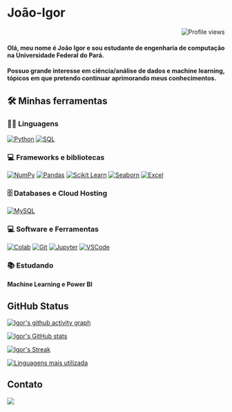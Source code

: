 # João-Igor
 <img src="https://komarev.com/ghpvc/?username=JIgor08&style=flat-square" alt="Profile views" align='right'/> <a href="https://github.com/JIgor08"> </a> 
<br/>

#### Olá, meu nome é João Igor e sou estudante de engenharia de computação na Universidade Federal do Pará.

#### Possuo grande interesse em ciência/análise de dados e machine learning, tópicos em que pretendo continuar aprimorando meus conhecimentos.

## 🛠️ Minhas ferramentas

### 👨‍💻 Linguagens

<p>
    <a href="https://github.com/search?q=user%3ADenverCoder1+is%3Arepo+language%3Apython"><img alt="Python" src="https://img.shields.io/badge/Python%20-%2314354C.svg?logo=python&logoColor=white"></a>
    <a href="https://github.com/search?q=user%3ADenverCoder1+is%3Arepo+language%3Asql"><img alt="SQL" src="https://img.shields.io/badge/SQL%20-%23025E8C.svg?logo=amazon-dynamodb&logoColor=white"></a>

### 💻 Frameworks e bibliotecas 

<p>
    <a href="#"><img alt="NumPy" src="https://img.shields.io/badge/Numpy%20-%23013243.svg?logo=numpy&logoColor=white"></a>
    <a href="#"><img alt="Pandas" src="https://img.shields.io/badge/Pandas%20-%23150458.svg?logo=pandas&logoColor=white"></a>
    <a href="#"><img alt="Scikit Learn" src="https://img.shields.io/badge/Scikit_Learn-ffffff.svg?logo=scikitlearn&logoColor=orange"></a>
    <a href="#"><img alt="Seaborn" src="https://img.shields.io/badge/Seaborn%20-%23013243.svg?logo=seaborn&logoColor=white"></a>
    <a href="#"><img alt="Excel" src="https://img.shields.io/badge/Excel%20-%2381C784.svg?logo=microsoft-excel&logoColor=white"></a>
</p>

### 🗄️ Databases e Cloud Hosting
<p>
    <a href="#"><img alt="MySQL" src="https://img.shields.io/badge/MySQL-00000F?style=for-the-badge&logo=mysql&logoColor=white"></a>
</p>

### 💻 Software e Ferramentas

<p>
    <a href="#"><img alt="Colab" src="https://img.shields.io/badge/Colab-00b56a.svg?logo=google-colab&logoColor=white"></a>
    <a href="#"><img alt="Git" src="https://img.shields.io/badge/Git%20-%23F05033.svg?logo=git&logoColor=white"></a>
    <a href="#"><img alt="Jupyter" src="https://img.shields.io/badge/Jupyter-%23F37626.svg?logo=Jupyter&logoColor=white"></a>
    <a href="#"><img alt="VSCode" src="https://img.shields.io/badge/VS_Code-ffffff.svg?logo=visualstudio&logoColor=blue"></a>
</p>
   
### 📚 Estudando
#### Machine Learning e Power BI

## GitHub Status
[![Igor's github activity graph](https://github-readme-activity-graph.vercel.app/graph?username=JIgor08&theme=react-dark)](https://github.com/JIgor08/github-readme-activity-graph)

[![Igor's GitHub stats](https://github-readme-stats.vercel.app/api?username=JIgor08)](https://github.com/JIgor08/github-readme-stats)

[![Igor's Streak](https://streak-stats.demolab.com/?user=JIgor08)](https://git.io/streak-stats)

[![Linguagens mais utilizada](https://github-readme-stats.vercel.app/api/top-langs/?username=JIgor08)](https://github.com/JIgor08/github-readme-stats)

## Contato
<a href="https://www.linkedin.com/in/jo%C3%A3o-igor-dos-santos-15079220b/" target="_blank"><img src="https://img.shields.io/badge/Linkedin-1877F2?style=for-the-badge&logo=linkedin&logoColor=white" target="_blank"></a>

